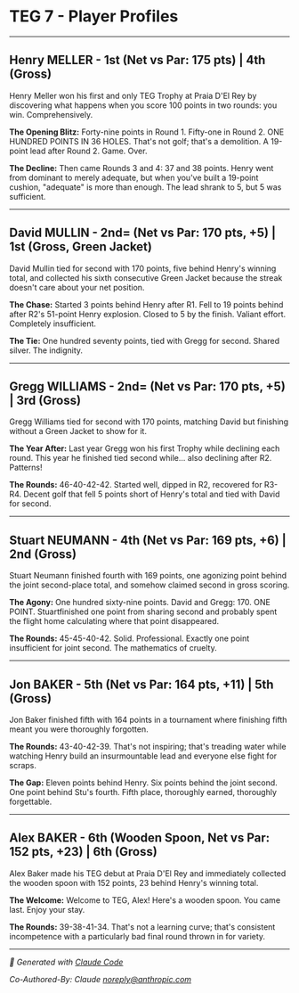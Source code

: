 # TEG 7 - Player Profiles

---

## Henry MELLER - 1st (Net vs Par: 175 pts) | 4th (Gross)

Henry Meller won his first and only TEG Trophy at Praia D'El Rey by discovering what happens when you score 100 points in two rounds: you win. Comprehensively.

**The Opening Blitz:** Forty-nine points in Round 1. Fifty-one in Round 2. ONE HUNDRED POINTS IN 36 HOLES. That's not golf; that's a demolition. A 19-point lead after Round 2. Game. Over.

**The Decline:** Then came Rounds 3 and 4: 37 and 38 points. Henry went from dominant to merely adequate, but when you've built a 19-point cushion, "adequate" is more than enough. The lead shrank to 5, but 5 was sufficient.

---

## David MULLIN - 2nd= (Net vs Par: 170 pts, +5) | 1st (Gross, **Green Jacket**)

David Mullin tied for second with 170 points, five behind Henry's winning total, and collected his sixth consecutive Green Jacket because the streak doesn't care about your net position.

**The Chase:** Started 3 points behind Henry after R1. Fell to 19 points behind after R2's 51-point Henry explosion. Closed to 5 by the finish. Valiant effort. Completely insufficient.

**The Tie:** One hundred seventy points, tied with Gregg for second. Shared silver. The indignity.

---

## Gregg WILLIAMS - 2nd= (Net vs Par: 170 pts, +5) | 3rd (Gross)

Gregg Williams tied for second with 170 points, matching David but finishing without a Green Jacket to show for it.

**The Year After:** Last year Gregg won his first Trophy while declining each round. This year he finished tied second while... also declining after R2. Patterns!

**The Rounds:** 46-40-42-42. Started well, dipped in R2, recovered for R3-R4. Decent golf that fell 5 points short of Henry's total and tied with David for second.

---

## Stuart NEUMANN - 4th (Net vs Par: 169 pts, +6) | 2nd (Gross)

Stuart Neumann finished fourth with 169 points, one agonizing point behind the joint second-place total, and somehow claimed second in gross scoring.

**The Agony:** One hundred sixty-nine points. David and Gregg: 170. ONE POINT. Stuartfinished one point from sharing second and probably spent the flight home calculating where that point disappeared.

**The Rounds:** 45-45-40-42. Solid. Professional. Exactly one point insufficient for joint second. The mathematics of cruelty.

---

## Jon BAKER - 5th (Net vs Par: 164 pts, +11) | 5th (Gross)

Jon Baker finished fifth with 164 points in a tournament where finishing fifth meant you were thoroughly forgotten.

**The Rounds:** 43-40-42-39. That's not inspiring; that's treading water while watching Henry build an insurmountable lead and everyone else fight for scraps.

**The Gap:** Eleven points behind Henry. Six points behind the joint second. One point behind Stu's fourth. Fifth place, thoroughly earned, thoroughly forgettable.

---

## Alex BAKER - 6th (**Wooden Spoon**, Net vs Par: 152 pts, +23) | 6th (Gross)

Alex Baker made his TEG debut at Praia D'El Rey and immediately collected the wooden spoon with 152 points, 23 behind Henry's winning total.

**The Welcome:** Welcome to TEG, Alex! Here's a wooden spoon. You came last. Enjoy your stay.

**The Rounds:** 39-38-41-34. That's not a learning curve; that's consistent incompetence with a particularly bad final round thrown in for variety.

---

*🤖 Generated with [Claude Code](https://claude.com/claude-code)*

*Co-Authored-By: Claude <noreply@anthropic.com>*
